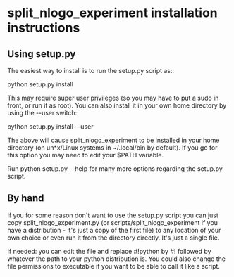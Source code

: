 
split_nlogo_experiment installation instructions
================================================

Using setup.py
--------------

The easiest way to install is to run the setup.py script as::

   python setup.py install

This may require super user privileges (so you may have to put a sudo in front, or run it as root). You can also install it in your own home directory by using the --user switch::

   python setup.py install --user

The above will cause split_nlogo_experiment to be installed in your home directory (on un*x/Linux systems in ~/.local/bin by default). If you go for this option you may need to edit your $PATH variable.

Run python setup.py --help for many more options regarding the setup.py script.

By hand
-------

If you for some reason don't want to use the setup.py script you can just copy split_nlogo_experiment.py (or scripts/split_nlogo_experiment if you have a distribution - it's just a copy of the first file) to any location of your own choice or even run it from the directory directly. It's just a single file. 

If needed: you can edit the file and replace #!python by #! followed by whatever the path to your python distribution is. You could also change the file permissions to executable if you want to be able to call it like a script.
